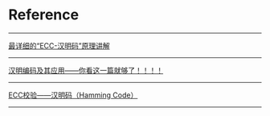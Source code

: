 # Reference
---

[最详细的“ECC-汉明码”原理讲解](https://blog.csdn.net/qq_37708525/article/details/128735265?spm=1001.2101.3001.6650.1&utm_medium=distribute.pc_relevant.none-task-blog-2%7Edefault%7ECTRLIST%7ERate-1-128735265-blog-112796373.235%5Ev39%5Epc_relevant_yljh&depth_1-utm_source=distribute.pc_relevant.none-task-blog-2%7Edefault%7ECTRLIST%7ERate-1-128735265-blog-112796373.235%5Ev39%5Epc_relevant_yljh&utm_relevant_index=2)

---

[汉明编码及其应用——你看这一篇就够了！！！！](https://blog.csdn.net/weixin_44750790/article/details/106652968)

---

[ECC校验——汉明码（Hamming Code）](https://blog.csdn.net/agility9527/article/details/112796373)

---
